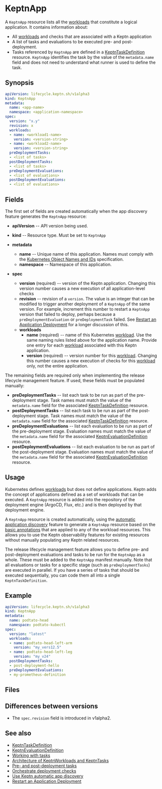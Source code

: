 # KeptnApp

A `KeptnApp` resource lists all the [workloads](https://kubernetes.io/docs/concepts/workloads/)
that constitute a logical application.
It contains information about:

- All [workloads](https://kubernetes.io/docs/concepts/workloads/) and checks
  that are associated with a Keptn application
- A list of tasks and evaluations to be executed
  pre- and post-deployment.
- Tasks referenced by `KeptnApp` are defined in a
  [KeptnTaskDefinition](taskdefinition.md) resource.
  `KeptnApp` identifies the task by the value of the `metadata.name` field
  and does not need to understand what runner is used to define the task.

## Synopsis

```yaml
apiVersion: lifecycle.keptn.sh/v1alpha3
kind: KeptnApp
metadata:
  name: <app-name>
  namespace: <application-namespace>
spec:
  version: "x.y"
  revision: x
  workloads:
  - name: <workload1-name>
    version: <version-string>
  - name: <workload2-name>
    version: <version-string>
  preDeploymentTasks:
  - <list of tasks>
  postDeploymentTasks:
  - <list of tasks>
  preDeploymentEvaluations:
  - <list of evaluations>
  postDeploymentEvaluations:
  - <list of evaluations>
```

## Fields

The first set of fields are created automatically
when the app discovery feature generates the `KeptnApp` resource:

- **apiVersion** -- API version being used.
- **kind** -- Resource type.
   Must be set to `KeptnApp`

- **metadata**
  - **name** -- Unique name of this application.
    Names must comply with the
    [Kubernetes Object Names and IDs](https://kubernetes.io/docs/concepts/overview/working-with-objects/names/#dns-subdomain-names)
    specification.
  - **namespace** -- Namespace of this application.

- **spec**
  - **version** (required) -- version of the Keptn application.
    Changing this version number causes a new execution
    of all application-level checks
  - **revision** -- revision of a `version`.
    The value is an integer that can be modified
    to trigger another deployment of a `KeptnApp` of the same version.
    For example, increment this number to restart a `KeptnApp` version
    that failed to deploy, perhaps because a
    `preDeploymentEvaluation` or `preDeploymentTask` failed.
    See
    [Restart an Application Deployment](../../guides/restart-application-deployment.md)
    for a longer discussion of this.
  - **workloads**
    - **name** (required) -- name of this Kubernetes
      [workload](https://kubernetes.io/docs/concepts/workloads/).
      Use the same naming rules listed above for the application name.
      Provide one entry for each [workload](https://kubernetes.io/docs/concepts/workloads/)
      associated with this Keptn application.
    - **version** (required) -- version number for this [workload](https://kubernetes.io/docs/concepts/workloads/).
      Changing this number causes a new execution
      of checks for this [workload](https://kubernetes.io/docs/concepts/workloads/) only,
      not the entire application.

The remaining fields are required only when implementing
the release lifecycle management feature.
If used, these fields must be populated manually:

- **preDeploymentTasks** -- list each task
    to be run as part of the pre-deployment stage.
    Task names must match the value of the `metadata.name` field
    for the associated [KeptnTaskDefinition](taskdefinition.md) resource.
- **postDeploymentTasks** -- list each task
    to be run as part of the post-deployment stage.
    Task names must match the value of the `metadata.name` field
    for the associated
    [KeptnTaskDefinition](taskdefinition.md)
    resource.
- **preDeploymentEvaluations** -- list each evaluation to be run
    as part of the pre-deployment stage.
    Evaluation names must match the value of the `metadata.name` field
    for the associated
    [KeptnEvaluationDefinition](evaluationdefinition.md)
    resource.
- **postDeploymentEvaluations** -- list each evaluation to be run
    as part of the post-deployment stage.
    Evaluation names must match the value of the `metadata.name` field
    for the associated [KeptnEvaluationDefinition](evaluationdefinition.md)
    resource.

## Usage

Kubernetes defines
[workloads](https://kubernetes.io/docs/concepts/workloads/)
but does not define applications.
Keptn adds the concept of applications
defined as a set of workloads that can be executed.
A `KeptnApp` resource is added
into the repository of the deployment engine
(ArgoCD, Flux, etc.)
and is then deployed by that deployment engine.

A `KeptnApp` resource is created automatically, using the
[automatic application discovery](../../guides/auto-app-discovery.md)
feature to generate a `KeptnApp` resource
based on the
[basic annotations](../../guides/integrate.md#basic-annotations)
that are applied to any of the workload resources.
This allows you to use the Keptn observability features for existing resources
without manually populating any Keptn related resources.

The release lifecycle management feature
allows you to define pre- and post-deployment
evaluations and tasks to be run for the `KeptnApp` as a whole.
These must be added to the `KeptnApp` manifest manually.
Note that all evaluations or tasks for a specific stage
(such as `preDeploymentTasks`)
are executed in parallel.
If you have a series of tasks that should be executed sequentially,
you can code them all into a single `KeptnTaskDefinition`.

## Example

```yaml
apiVersion: lifecycle.keptn.sh/v1alpha3
kind: KeptnApp
metadata:
  name: podtato-head
  namespace: podtato-kubectl
spec:
  version: "latest"
  workloads:
  - name: podtato-head-left-arm
    version: "my_vers12.5"
  - name: podtato-head-left-leg
    version: "my_v24"
  postDeploymentTasks:
  - post-deployment-hello
  preDeploymentEvaluations:
  - my-prometheus-definition
```

## Files

## Differences between versions

- The `spec.revision` field is introduced in v1alpha2.

## See also

- [KeptnTaskDefinition](taskdefinition.md)
- [KeptnEvaluationDefinition](evaluationdefinition.md)
- [Working with tasks](../../guides/tasks.md)
- [Architecture of KeptnWorkloads and KeptnTasks](../../components/lifecycle-operator/keptn-apps.md)
- [Pre- and post-deployment tasks](../../guides/integrate.md#pre--and-post-deployment-checks)
- [Orchestrate deployment checks](../../core-concepts/usecase-orchestrate.md)
- [Use Keptn automatic app discovery](../../guides/auto-app-discovery.md)
- [Restart an Application Deployment](../../guides/restart-application-deployment.md)
